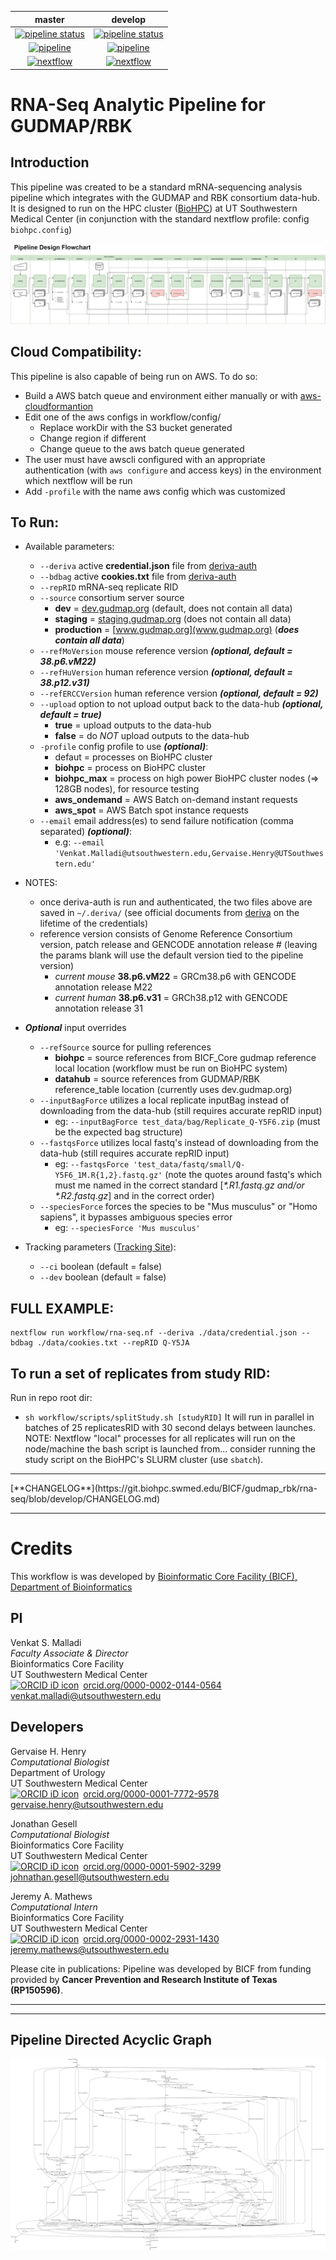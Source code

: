 |master|develop|
|:-:|:-:|
|[![pipeline status](https://git.biohpc.swmed.edu/gudmap_rbk/rna-seq/badges/master/pipeline.svg)](https://git.biohpc.swmed.edu/gudmap_rbk/rna-seq/commits/master)|[![pipeline status](https://git.biohpc.swmed.edu/gudmap_rbk/rna-seq/badges/develop/pipeline.svg)](https://git.biohpc.swmed.edu/gudmap_rbk/rna-seq/commits/develop)|
|[![pipeline](https://gudmap_rbk.pages.biohpc.swmed.edu/rna-seq/masterPipeline.svg)](https://git.biohpc.swmed.edu/gudmap_rbk/rna-seq/-/tree/master)|[![pipeline](https://gudmap_rbk.pages.biohpc.swmed.edu/rna-seq/developPipeline.svg)](https://git.biohpc.swmed.edu/gudmap_rbk/rna-seq/-/tree/develop)|
|[![nextflow](https://gudmap_rbk.pages.biohpc.swmed.edu/rna-seq/masterNextflow.svg)](https://git.biohpc.swmed.edu/gudmap_rbk/rna-seq/-/tree/master)|[![nextflow](https://gudmap_rbk.pages.biohpc.swmed.edu/rna-seq/developNextflow.svg)](https://git.biohpc.swmed.edu/gudmap_rbk/rna-seq/-/tree/develop)|

<!--
[![DOI]()]()
-->
RNA-Seq Analytic Pipeline for GUDMAP/RBK
========================================

Introduction
------------
This pipeline was created to be a standard mRNA-sequencing analysis pipeline which integrates with the GUDMAP and RBK consortium data-hub. It is designed to run on the HPC cluster ([BioHPC](https://portal.biohpc.swmed.edu)) at UT Southwestern Medical Center (in conjunction with the standard nextflow profile: config `biohpc.config`)

![flowchart](docs/RNA-Seq%20Pipeline%20Design%20Flowchart.jpg "Flowchart")

Cloud Compatibility:
--------------------
This pipeline is also capable of being run on AWS. To do so:
* Build a AWS batch queue and environment either manually or with [aws-cloudformantion](https://console.aws.amazon.com/cloudformation/home?#/stacks/new?stackName=Nextflow&templateURL=https://s3.amazonaws.com/aws-genomics-workflows/templates/nextflow/nextflow-aio.template.yaml)
* Edit one of the aws configs in workflow/config/
  * Replace workDir with the S3 bucket generated
  * Change region if different
  * Change queue to the aws batch queue generated
* The user must have awscli configured with an appropriate authentication (with `aws configure` and access keys) in the environment which nextflow will be run
* Add `-profile` with the name aws config which was customized

To Run:
-------
* Available parameters:
  * `--deriva` active **credential.json** file from [deriva-auth](https://github.com/informatics-isi-edu/gudmap-rbk/wiki/Uploading-files-via-Deriva-client-tools#from-a-remote-server)
  * `--bdbag` active **cookies.txt** file from [deriva-auth](https://github.com/informatics-isi-edu/gudmap-rbk/wiki/Uploading-files-via-Deriva-client-tools#from-a-remote-server)
  * `--repRID` mRNA-seq replicate RID
  * `--source` consortium server source
    * **dev** = [dev.gudmap.org](dev.gudmap.org) (default, does not contain all data)
    * **staging** = [staging.gudmap.org](staging.gudmap.org) (does not contain all data)
    * **production** = [www.gudmap.org](www.gudmap.org) (***does contain  all data***)
  * `--refMoVersion` mouse reference version ***(optional, default = 38.p6.vM22)***
  * `--refHuVersion` human reference version ***(optional, default = 38.p12.v31)***
  * `--refERCCVersion` human reference version ***(optional, default = 92)***
  * `--upload` option to not upload output back to the data-hub ***(optional, default = true)***
    * **true** = upload outputs to the data-hub
    * **false** = do *NOT* upload outputs to the data-hub
  * `-profile` config profile to use ***(optional)***:
    * defaut = processes on BioHPC cluster
    * **biohpc** = process on BioHPC cluster
    * **biohpc_max** = process on high power BioHPC cluster nodes (=> 128GB nodes), for resource testing
    * **aws_ondemand** = AWS Batch on-demand instant requests
    * **aws_spot** = AWS Batch spot instance requests
  * `--email` email address(es) to send failure notification (comma separated) ***(optional)***:
    * e.g: `--email 'Venkat.Malladi@utsouthwestern.edu,Gervaise.Henry@UTSouthwestern.edu'`
    
* NOTES:
  * once deriva-auth is run and authenticated, the two files above are saved in ```~/.deriva/``` (see official documents from [deriva](https://github.com/informatics-isi-edu/deriva-client#installer-packages-for-windows-and-macosx) on the lifetime of the credentials)
  * reference version consists of Genome Reference Consortium version, patch release and GENCODE annotation release # (leaving the params blank will use the default version tied to the pipeline version)
    * *current mouse* **38.p6.vM22** = GRCm38.p6 with GENCODE annotation release M22
    * *current human* **38.p6.v31** = GRCh38.p12 with GENCODE annotation release 31
* ***Optional*** input overrides
  * `--refSource` source for pulling references
    * **biohpc** = source references from BICF_Core gudmap reference local location (workflow must be run on BioHPC system)
    * **datahub** = source references from GUDMAP/RBK reference_table location (currently uses dev.gudmap.org)
  * `--inputBagForce` utilizes a local replicate inputBag instead of downloading from the data-hub (still requires accurate repRID input)
    * eg: `--inputBagForce test_data/bag/Replicate_Q-Y5F6.zip` (must be the expected bag structure)
  * `--fastqsForce` utilizes local fastq's instead of downloading from the data-hub (still requires accurate repRID input)
    * eg: `--fastqsForce 'test_data/fastq/small/Q-Y5F6_1M.R{1,2}.fastq.gz'` (note the quotes around fastq's which must me named in the correct standard [*\*.R1.fastq.gz and/or \*.R2.fastq.gz*] and in the correct order)
  * `--speciesForce` forces the species to be "Mus musculus" or "Homo sapiens", it bypasses ambiguous species error
    * eg: `--speciesForce 'Mus musculus'`
* Tracking parameters ([Tracking Site](http://bicf.pipeline.tracker.s3-website-us-east-1.amazonaws.com/)):
  * `--ci` boolean (default = false)
  * `--dev` boolean (default = false)

FULL EXAMPLE:
-------------
```
nextflow run workflow/rna-seq.nf --deriva ./data/credential.json --bdbag ./data/cookies.txt --repRID Q-Y5JA
```

To run a set of replicates from study RID:
------------------------------------------
Run in repo root dir:
* `sh workflow/scripts/splitStudy.sh [studyRID]`
It will run in parallel in batches of 25 replicatesRID with 30 second delays between launches.\
NOTE: Nextflow "local" processes for all replicates will run on the node/machine the bash script is launched from... consider running the study script on the BioHPC's SLURM cluster (use `sbatch`).



<hr>
[**CHANGELOG**](https://git.biohpc.swmed.edu/BICF/gudmap_rbk/rna-seq/blob/develop/CHANGELOG.md)
<hr>

Credits
=======
This workflow is was developed by [Bioinformatic Core Facility (BICF), Department of Bioinformatics](http://www.utsouthwestern.edu/labs/bioinformatics/)

PI
--
Venkat S. Malladi\
*Faculty Associate & Director*\
Bioinformatics Core Facility\
UT Southwestern Medical Center\
<a href="https://orcid.org/0000-0002-0144-0564" target="orcid.widget" rel="noopener noreferrer" style="vertical-align:top;"><img src="https://orcid.org/sites/default/files/images/orcid_16x16.png" style="width:1em;margin-right:.5em;" alt="ORCID iD icon">orcid.org/0000-0002-0144-0564</a>\
[venkat.malladi@utsouthwestern.edu](mailto:venkat.malladi@utsouthwestern.edu)


Developers
----------
Gervaise H. Henry\
*Computational Biologist*\
Department of Urology\
UT Southwestern Medical Center\
<a href="https://orcid.org/0000-0001-7772-9578" target="orcid.widget" rel="noopener noreferrer" style="vertical-align:top;"><img src="https://orcid.org/sites/default/files/images/orcid_16x16.png" style="width:1em;margin-right:.5em;" alt="ORCID iD icon">orcid.org/0000-0001-7772-9578</a>\
[gervaise.henry@utsouthwestern.edu](mailto:gervaise.henry@utsouthwestern.edu)

Jonathan Gesell\
*Computational Biologist*\
Bioinformatics Core Facility\
UT Southwestern Medical Center\
<a href="https://orcid.org/0000-0001-5902-3299" target="orcid.widget" rel="noopener noreferrer" style="vertical-align:top;"><img src="https://orcid.org/sites/default/files/images/orcid_16x16.png" style="width:1em;margin-right:.5em;" alt="ORCID iD icon">orcid.org/0000-0001-5902-3299</a>\
[johnathan.gesell@utsouthwestern.edu](mailto:jonathn.gesell@utsouthwestern.edu)

Jeremy A. Mathews\
*Computational Intern*\
Bioinformatics Core Facility\
UT Southwestern Medical Center\
<a href="https://orcid.org/0000-0002-2931-1430" target="orcid.widget" rel="noopener noreferrer" style="vertical-align:top;"><img src="https://orcid.org/sites/default/files/images/orcid_16x16.png" style="width:1em;margin-right:.5em;" alt="ORCID iD icon">orcid.org/0000-0002-2931-1430</a>\
[jeremy.mathews@utsouthwestern.edu](mailto:jeremy.mathews@utsouthwestern.edu)

Please cite in publications: Pipeline was developed by BICF from funding provided by **Cancer Prevention and Research Institute of Texas (RP150596)**.

<hr>
<hr>

Pipeline Directed Acyclic Graph
-------------------------------

![dag](docs/dag.png "DAG")
